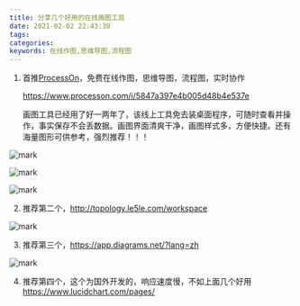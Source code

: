 ```yaml
---
title: 分享几个好用的在线画图工具
date: 2021-02-02 22:43:39
tags:
categories:
keywords: 在线作图,思维导图,流程图
---
```


1. 首推[ProcessOn](https://www.processon.com/i/5847a397e4b005d48b4e537e)，免费在线作图，思维导图，流程图，实时协作

   https://www.processon.com/i/5847a397e4b005d48b4e537e

   画图工具已经用了好一两年了，该线上工具免去装桌面程序，可随时查看并操作，事实保存不会丢数据。画图界面清爽干净，画图样式多，方便快捷。还有海量图形可供参考，强烈推荐！！！

![mark](http://blog.xuejiangtao.com/blog/20210202/BDLoTW7JxjUz.png?imageslim)



![mark](http://blog.xuejiangtao.com/blog/20210202/sTeE7TExA3Go.png?imageslim)



![mark](http://blog.xuejiangtao.com/blog/20210202/BTRoNFnMoPVN.png?imageslim)





2. 推荐第二个，http://topology.le5le.com/workspace 

![mark](http://blog.xuejiangtao.com/blog/20210202/MIjuAOmIQmus.png?imageslim)





3. 推荐第三个，https://app.diagrams.net/?lang=zh

![mark](http://blog.xuejiangtao.com/blog/20210202/B8WeRTlA26yY.png?imageslim)

4. 推荐第四个，这个为国外开发的，响应速度慢，不如上面几个好用  https://www.lucidchart.com/pages/